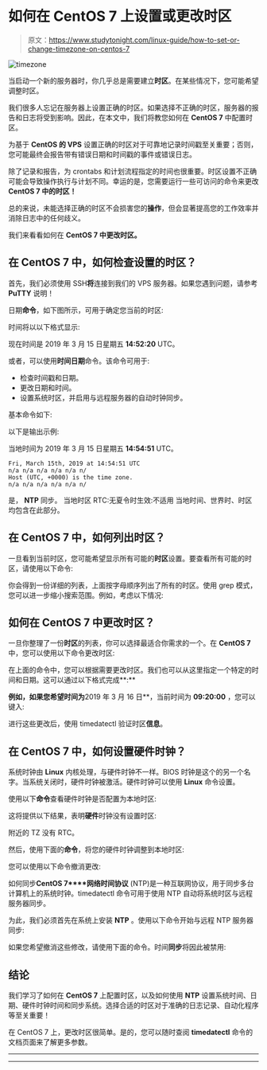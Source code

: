 # 如何在 CentOS 7 上设置或更改时区

> 原文：<https://www.studytonight.com/linux-guide/how-to-set-or-change-timezone-on-centos-7>

![timezone](../Images/8116654a90c54401fbf4a435b8efb0a7.png)

当启动一个新的服务器时，你几乎总是需要建立**时区**。在某些情况下，您可能希望调整时区。

我们很多人忘记在服务器上设置正确的时区。如果选择不正确的时区，服务器的报告和日志将受到影响。因此，在本文中，我们将教您如何在 **CentOS 7** 中配置时区。

为基于 **CentOS 的 VPS** 设置正确的时区对于可靠地记录时间戳至关重要；否则，您可能最终会报告带有错误日期和时间戳的事件或错误日志。

除了记录和报告，为 crontabs 和计划流程指定的时间也很重要。时区设置不正确可能会导致操作执行与计划不同。幸运的是，您需要运行一些可访问的命令来更改 **CentOS 7 中的时区！**

总的来说，未能选择正确的时区不会损害您的**操作**，但会显著提高您的工作效率并消除日志中的任何歧义。

我们来看看如何在 **CentOS 7 中更改时区。**

## 在 CentOS 7 中，如何检查设置的时区？

首先，我们必须使用 SSH**将**连接到我们的 VPS 服务器。如果您遇到问题，请参考 **PuTTY** 说明！

日期**命令**，如下图所示，可用于确定您当前的时区:

时间将以以下格式显示:

现在时间是 2019 年 3 月 15 日星期五 **14:52:20** UTC。

或者，可以使用**时间日期**命令。该命令可用于:

*   检查时间戳和日期。
*   更改日期和时间。
*   设置系统时区，并启用与远程服务器的自动时钟同步。

基本命令如下:

以下是输出示例:

当地时间为 2019 年 3 月 15 日星期五 **14:54:51** UTC。

```
Fri, March 15th, 2019 at 14:54:51 UTC
n/a n/a n/a n/a n/a n/
Host (UTC, +0000) is the time zone.
n/a n/a n/a n/a n/a n/
```

是， **NTP** 同步。
当地时区 RTC:无夏令时生效:不适用
当地时间、世界时、时区均包含在此部分。

## 在 CentOS 7 中，如何列出时区？

一旦看到当前时区，您可能希望显示所有可能的**时区**设置。要查看所有可能的时区，请使用以下命令:

你会得到一份详细的列表，上面按字母顺序列出了所有的时区。使用 grep 模式，您可以进一步缩小搜索范围。例如，考虑以下情况:

## 如何在 CentOS 7 中更改时区？

一旦你整理了一份**时区**的列表，你可以选择最适合你需求的一个。在 **CentOS 7** 中，您可以使用以下命令更改时区:

在上面的命令中，您可以根据需要更改时区。我们也可以从这里指定一个特定的时间和日期。这可以通过以下格式完成**:**

 **例如，如果您希望时间为**2019 年 3 月 16 日**，当前时间为 **09:20:00** ，您可以键入:

进行这些更改后，使用 timedatectl 验证时区**信息**。

## 在 CentOS 7 中，如何设置硬件时钟？

系统时钟由 **Linux** 内核处理，与硬件时钟不一样。BIOS 时钟是这个的另一个名字。当系统关闭时，硬件时钟被激活。硬件时钟可以使用 **Linux** 命令设置。

使用以下**命令**查看硬件时钟是否配置为本地时区:

这将提供以下结果，表明**硬件**时钟没有设置时区:

附近的 TZ 没有 RTC。

然后，使用下面的**命令**，将您的硬件时钟调整到本地时区:

您可以使用以下命令撤消更改:

如何同步**CentOS 7****网络时间协议** (NTP)是一种互联网协议，用于同步多台计算机上的系统时钟。timedatectl 命令可用于使用 NTP 自动将系统时区与远程服务器同步。

为此，我们必须首先在系统上安装 **NTP** 。使用以下命令开始与远程 NTP 服务器同步:

如果您希望撤消这些修改，请使用下面的命令。时间**同步**将因此被禁用:

## 结论

我们学习了如何在 **CentOS 7** 上配置时区，以及如何使用 **NTP** 设置系统时间、日期、硬件时钟时间和同步系统。选择合适的时区对于准确的日志记录、自动化程序等至关重要！

在 CentOS 7 上，更改时区很简单。是的，您可以随时查阅 **timedatectl** 命令的文档页面来了解更多参数。

* * *

* * ***